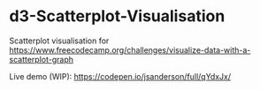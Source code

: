 # d3-Scatterplot-Visualisation
Scatterplot visualisation for https://www.freecodecamp.org/challenges/visualize-data-with-a-scatterplot-graph

Live demo (WIP): https://codepen.io/jsanderson/full/qYdxJx/
